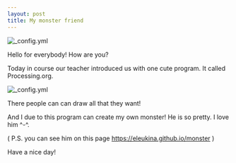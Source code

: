 ```yaml
---
layout: post
title: My monster friend
---
```

![_config.yml](https://www.google.kz/search?q=software+developers&source=lnms&tbm=isch&sa=X&ved=0ahUKEwjbtPWU973NAhWoB5oKHX5SDXsQ_AUICCgB&biw=1517&bih=714&dpr=0.9#tbm=isch&q=monsters&imgrc=UN5faBU9FUEOyM%3A)

Hello for everybody! How are you?

Today in course our teacher introduced us with one cute program. It called Processing.org. 

![_config.yml]({www.creativeapplications.net/wp-content/uploads/2010/08/processing00.png)

There people can can draw all that they want!

And I due to this program can create my own monster! He is so pretty. I love him ^-^.

( P.S. you can see him on this page https://eleukina.github.io/monster )

Have a nice day!

